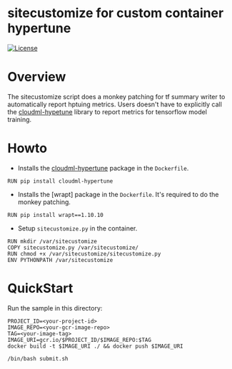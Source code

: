 # sitecustomize for custom container hypertune

[![License](https://img.shields.io/badge/License-Apache%202.0-blue.svg)](LICENSE)

# Overview
The sitecustomize script does a monkey patching for tf summary writer to automatically report hptuing metrics. 
Users doesn't have to explicitly call the [cloudml-hypetune](https://pypi.org/project/cloudml-hypertune/) 
library to report metrics for tensorflow model training.

# Howto

* Installs the [cloudml-hypertune](https://pypi.org/project/cloudml-hypertune/)  package in the `Dockerfile`.
```
RUN pip install cloudml-hypertune
```

* Installs the [wrapt] package in the `Dockerfile`. It's required to do the monkey patching.
```
RUN pip install wrapt==1.10.10
```

* Setup `sitecustomize.py` in the container.
```
RUN mkdir /var/sitecustomize
COPY sitecustomize.py /var/sitecustomize/
RUN chmod +x /var/sitecustomize/sitecustomize.py
ENV PYTHONPATH /var/sitecustomize
```

# QuickStart
Run the sample in this directory:
```
PROJECT_ID=<your-project-id>
IMAGE_REPO=<your-gcr-image-repo>
TAG=<your-image-tag>
IMAGE_URI=gcr.io/$PROJECT_ID/$IMAGE_REPO:$TAG
docker build -t $IMAGE_URI ./ && docker push $IMAGE_URI

/bin/bash submit.sh
```
